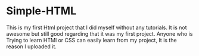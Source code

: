 # Simple-HTML
This is my first Html project that I did myself without any tutorials. It is not awesome but still good regarding that it was my first project. Anyone who is
Trying to learn HTMl or CSS can easily learn from my project, It is the reason I uploaded it.
